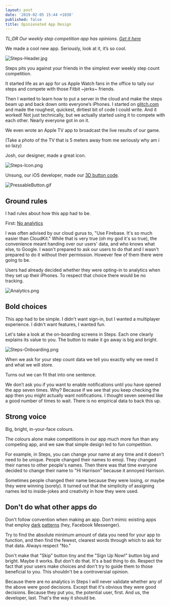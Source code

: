 ```yaml
---
layout: post
date: '2019-02-05 15:44 +1030'
published: false
title: Opinionated App Design
---
```

_TL;DR Our weekly step competition app has opinions. [Get it here](https://itunes.apple.com/us/app/play-steps/id1422593756)_

We made a cool new app. Seriously, look at it, it’s so cool. 

![Steps-Header.jpg]({{site.baseurl}}/images/Steps-Header.jpg)

Steps pits you against your friends in the simplest ever weekly step count competition.

It started life as an app for us Apple Watch fans in the office to tally our steps and compete with those Fitbit ~jerks~ friends.

Then I wanted to learn how to put a server in the cloud and make the steps beam up and back down onto everyone’s iPhones. I started on [glitch.com](http://beautiful-ladybug.glitch.me) and made the roughest, quickest, dirtiest bit of code I could write. And it worked! Not just technically, but we actually started using it to compete with each other. Nearly everyone got in on it.

We even wrote an Apple TV app to broadcast the live results of our game.

(Take a photo of the TV that is 5 meters away from me seriously why am i so lazy)

Josh, our designer, made a great icon.

![Steps-Icon.png]({{site.baseurl}}/images/Steps-Icon.png)

Unsung, our iOS developer, made our [3D button code](https://github.com/enabledsolutions/PressableButton).

![PressableButton.gif]({{site.baseurl}}/images/PressableButton.gif)

## Ground rules

I had rules about how this app had to be.

First: [No analytics](https://twitter.com/twolivesleft/status/1092616914973552640)

I was often advised by our cloud gurus to, "Use Firebase. It's so much easier than CloudKit." While that is very true (oh my god it's so true), the convenience meant handing over our users'  data, and who knows what else, to Google. I wasn't prepared to ask our users to do that and I wasn't prepared to do it without their permission. However few of them there were going to be. 

Users had already decided whether they were opting-in to analytics when they set up their iPhones. To respect that choice there would be no tracking.

![Analytics.png]({{site.baseurl}}/images/Analytics.png)

## Bold choices

This app had to be simple. I didn't want sign-in, but I wanted a multiplayer experience. I didn't want features, I wanted fun.

Let's take a look at the on-boarding screens in Steps. Each one clearly explains its value to you. The button to make it go away is big and bright.

![Steps-Onboarding.png]({{site.baseurl}}/images/Steps-Onboarding.png)

When we ask for your step count data we tell you exactly why we need it and what we will store. 

Turns out we can fit that into one sentence.

We don’t ask you if you want to enable notifications until you have opened the app seven times. Why? Because if we see that you keep checking the app then you might actually want notifications. I thought seven seemed like a good number of times to wait. There is no empirical data to back this up.

## Strong voice

Big, bright, in-your-face colours.

The colours alone make competitions in our app much more fun than any competing app, and we saw that simple design led to fun competition. 

For example, in Steps, you can change your name at any time and it doesn't need to be unique. People changed their names to emoji. They changed their names to other people's names. Then there was that time everyone decided to change their name to "Hi Harrison" because it annoyed Harrison. 

Sometimes people changed their name because they were losing, or maybe they were winning (sorely). It turned out that the simplicity of assigning names led to inside-jokes and creativity in how they were used.

## Don't do what other apps do

Don't follow convention when making an app. Don't mimic existing apps that employ [dark](https://medium.com/@scf4/an-example-of-a-dark-pattern-in-facebook-messenger-4211772e744f) [patterns](https://medium.com/@GabeRealMedina/is-facebook-messenger-still-experimenting-with-dark-ux-bcbeac45dcb) (hey, Facebook Messenger). 

Try to find the absolute minimum amount of data you need for your app to function, and then find the fewest, clearest words through which to ask for that data. Always respect "No."

Don't make that "Skip" button tiny and the "Sign Up Now!" button big and bright. Maybe it works. But don't do that. It's a bad thing to do. Respect the fact that your users make choices and don't try to guide them to those beneficial to you. This shouldn't be a controversial opinion. 

Because there are no analytics in Steps I will never validate whether any of the above were good decisions. Except that it's obvious they were good decisions. Because they put you, the potential user, first. And us, the developer, last. That's the way it should be.


